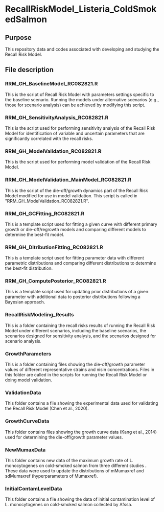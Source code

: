 # RecallRiskModel_Listeria_ColdSmokedSalmon

## Purpose
This repository data and codes associated with developing and studying the Recall Risk Model.

## File description
### RRM_GH_BaselineModel_RC082821.R
This is the script of Recall Risk Model with parameters settings specific to the baseline scenario. Running the models under alternative scenarios (e.g., those for scenario analysis) can be achieved by modifying this script.

### RRM_GH_SensitivityAnalysis_RC082821.R
This is the script used for performing sensitivity analysis of the Recall Risk Model for identification of variable and uncertain parameters that are significantly correlated with the recall risks.

### RRM_GH_ModelValidation_RC082821.R
This is the script used for performing model validation of the Recall Risk Model.

### RRM_GH_ModelValidation_MainModel_RC082821.R
This is the script of the die-off/growth dynamics part of the Recall Risk Model modified for use in model validation. This script is called in "RRM_GH_ModelValidation_RC082821.R".

### RRM_GH_GCFitting_RC082821.R
This is a template script used for fitting a given curve with different primary growth or die-off/regrowth models and comparing different models to determine the best-fit model.

### RRM_GH_DitributionFitting_RC082821.R
This is a template script used for fitting parameter data with different parametric distributions and comparing different distributions to determine the best-fit distribution.

### RRM_GH_ComputePosterior_RC082821.R
This is a template script used for updating prior distributions of a given parameter with additional data to posterior distributions following a Bayesian approach.

### RecallRiskModeling_Results
This is a folder containing the recall risks results of running the Recall Risk Model under different scenarios, including the baseline scenarios, the scenarios designed for sensitivity analysis, and the scenarios designed for scenario analysis.

### GrowthParameters
This is a folder containing files showing the die-off/growth parameter values of different representative strains and nisin concentrations. Files in this folder are called in the scripts for running the Recall Risk Model or doing model validation.

### ValidationData
This folder contains a file showing the experimental data used for validating the Recall Risk Model (Chen et al., 2020).

### GrowthCurveData
This folder contains files showing the growth curve data (Kang et al., 2014) used for determining the die-off/growth parameter values.

### NewMumaxData
This folder contains new data of the maximum growth rate of L. monocytogenes on cold-smoked salmon from three different studies . These data were used to update the distributions of mMumaxref and sdMumaxref (hyperparameters of Mumaxref).

### InitialContamLevelData
This folder contains a file showing the data of initial contamination level of L. monocytogenes on cold-smoked salmon collected by Afssa.
